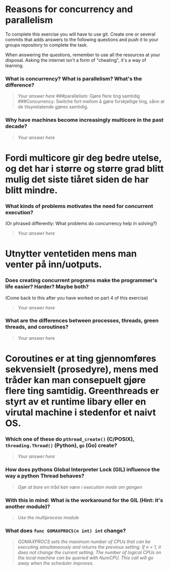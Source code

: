 # Reasons for concurrency and parallelism


To complete this exercise you will have to use git. Create one or several commits that adds answers to the following questions and push it to your groups repository to complete the task.

When answering the questions, remember to use all the resources at your disposal. Asking the internet isn't a form of "cheating", it's a way of learning.

 ### What is concurrency? What is parallelism? What's the difference?
 > *Your answer here*
 ###parallelism: Gjøre flere ting samtidig
 ###Concurrency: Switche fort mellom å gjøre forskjellige ting, sånn at de tilsynelatende gjøres samtidig.

 ### Why have machines become increasingly multicore in the past decade?
 > *Your answer here*
 # Fordi multicore gir deg bedre utelse, og det har i større og større grad blitt mulig det siste tiåret siden de har blitt mindre.
 ### What kinds of problems motivates the need for concurrent execution?
 (Or phrased differently: What problems do concurrency help in solving?)
 > *Your answer here*
 # Utnytter ventetiden mens man venter på inn/uotputs.
 ### Does creating concurrent programs make the programmer's life easier? Harder? Maybe both?
 (Come back to this after you have worked on part 4 of this exercise)
 > *Your answer here*

 ### What are the differences between processes, threads, green threads, and coroutines?
 > *Your answer here*
# Coroutines er at ting gjennomføres sekvensielt (prosedyre), mens med tråder kan man consepuelt gjøre flere ting samtidig. Greenthreads er styrt av et runtime libary eller en virutal machine i stedenfor et naivt OS.
 ### Which one of these do `pthread_create()` (C/POSIX), `threading.Thread()` (Python), `go` (Go) create?
 > *Your answer here*

 ### How does pythons Global Interpreter Lock (GIL) influence the way a python Thread behaves?
 > *Gjør at bare en tråd kan være i execution mode om gangen*

 ### With this in mind: What is the workaround for the GIL (Hint: it's another module)?
 > *Use the multiprocess module*

 ### What does `func GOMAXPROCS(n int) int` change?
 > *GOMAXPROCS sets the maximum number of CPUs that can be executing simultaneously and returns the previous setting. If n < 1, it does not change the current setting. The number of logical CPUs on the local machine can be queried with NumCPU. This call will go away when the scheduler improves.*
